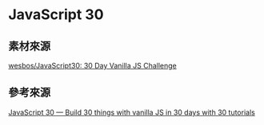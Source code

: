 # JavaScript 30

## 素材來源
[wesbos/JavaScript30: 30 Day Vanilla JS Challenge](https://github.com/wesbos/JavaScript30)

## 參考來源
[JavaScript 30 — Build 30 things with vanilla JS in 30 days with 30 tutorials](https://javascript30.com/)




